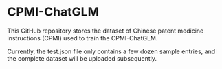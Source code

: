 # CPMI-ChatGLM
This GitHub repository stores the dataset of Chinese patent medicine instructions (CPMI) used to train the CPMI-ChatGLM. 

Currently, the test.json file only contains a few dozen sample entries, and the complete dataset will be uploaded subsequently.

